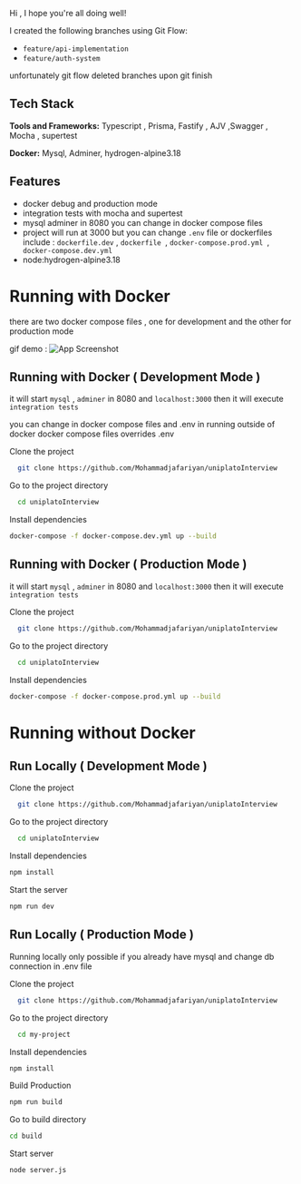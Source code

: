 Hi , I hope you're all doing well!


I created the following branches using Git Flow:

- `feature/api-implementation`
- `feature/auth-system`

unfortunately git flow deleted branches upon git finish 


## Tech Stack  
**Tools and Frameworks:** Typescript , Prisma, Fastify , AJV ,Swagger , Mocha , supertest

**Docker:** Mysql, Adminer, hydrogen-alpine3.18  


## Features  
- docker debug and production mode  
- integration tests with mocha and supertest 
- mysql adminer in 8080 you can change in docker compose files
- project will run at 3000 but you can change ```.env``` file or dockerfiles
include : ```dockerfile.dev``` , ```dockerfile ```, ```docker-compose.prod.yml ```,
``` docker-compose.dev.yml```
- node:hydrogen-alpine3.18   


# Running with Docker  

there are two docker compose files , one for development and the other for production mode 

gif demo : 
![App Screenshot](docs/video/demo.gif)  

##  Running with Docker ( Development Mode )
it will start ```mysql``` , ```adminer``` in 8080 and ```localhost:3000``` then it
 will execute ```integration tests```

you can change in docker compose files and .env in running outside of docker 
docker compose files overrides .env 

Clone the project  

~~~bash  
  git clone https://github.com/Mohammadjafariyan/uniplatoInterview
~~~

Go to the project directory  

~~~bash  
  cd uniplatoInterview
~~~

Install dependencies  

~~~bash  
docker-compose -f docker-compose.dev.yml up --build
~~~


##  Running with Docker ( Production Mode )
it will start ```mysql``` , ```adminer``` in 8080 and ```localhost:3000``` then it
 will execute ```integration tests```

Clone the project  

~~~bash  
  git clone https://github.com/Mohammadjafariyan/uniplatoInterview
~~~

Go to the project directory  

~~~bash  
  cd uniplatoInterview
~~~

Install dependencies  

~~~bash  
docker-compose -f docker-compose.prod.yml up --build
~~~


# Running without Docker  

## Run Locally ( Development Mode )
Clone the project  

~~~bash  
  git clone https://github.com/Mohammadjafariyan/uniplatoInterview
~~~

Go to the project directory  

~~~bash  
  cd uniplatoInterview
~~~

Install dependencies  

~~~bash  
npm install
~~~

Start the server  

~~~bash  
npm run dev
~~~  
  


## Run Locally ( Production Mode )

Running locally only possible if you already have mysql and change db connection in .env file 

Clone the project  

~~~bash  
  git clone https://github.com/Mohammadjafariyan/uniplatoInterview
~~~

Go to the project directory  

~~~bash  
  cd my-project
~~~

Install dependencies  

~~~bash  
npm install
~~~

Build Production   

~~~bash  
npm run build
~~~  

Go to build directory

~~~bash  
cd build
~~~  



Start server

~~~bash  
node server.js
~~~  
